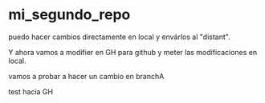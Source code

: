 # mi_segundo_repo
puedo hacer cambios directamente en local y envárlos al "distant".

Y ahora vamos a modifier en GH para github y meter las modificaciones en local.

vamos a probar a hacer un cambio en branchA

test hacia GH